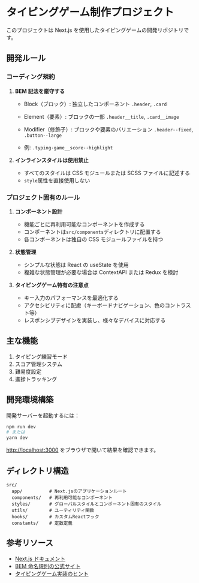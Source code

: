 # タイピングゲーム制作プロジェクト

このプロジェクトは Next.js を使用したタイピングゲームの開発リポジトリです。

## 開発ルール

### コーディング規約

1. **BEM 記法を厳守する**

   - Block（ブロック）: 独立したコンポーネント `.header`, `.card`
   - Element（要素）: ブロックの一部 `.header__title`, `.card__image`

   - Modifier（修飾子）: ブロックや要素のバリエーション `.header--fixed`, `.button--large`
   - 例: `.typing-game__score--highlight`

2. **インラインスタイルは使用禁止**
   - すべてのスタイルは CSS モジュールまたは SCSS ファイルに記述する
   - `style`属性を直接使用しない

### プロジェクト固有のルール

1. **コンポーネント設計**

   - 機能ごとに再利用可能なコンポーネントを作成する
   - コンポーネントは`src/components`ディレクトリに配置する
   - 各コンポーネントは独自の CSS モジュールファイルを持つ

2. **状態管理**

   - シンプルな状態は React の useState を使用
   - 複雑な状態管理が必要な場合は ContextAPI または Redux を検討

3. **タイピングゲーム特有の注意点**
   - キー入力のパフォーマンスを最適化する
   - アクセシビリティに配慮（キーボードナビゲーション、色のコントラスト等）
   - レスポンシブデザインを実装し、様々なデバイスに対応する

## 主な機能

1. タイピング練習モード
2. スコア管理システム
3. 難易度設定
4. 進捗トラッキング

## 開発環境構築

開発サーバーを起動するには：

```bash
npm run dev
# または
yarn dev
```

[http://localhost:3000](http://localhost:3000) をブラウザで開いて結果を確認できます。

## ディレクトリ構造

```
src/
  app/          # Next.jsのアプリケーションルート
  components/   # 再利用可能なコンポーネント
  styles/       # グローバルスタイルとコンポーネント固有のスタイル
  utils/        # ユーティリティ関数
  hooks/        # カスタムReactフック
  constants/    # 定数定義
```

## 参考リソース

- [Next.js ドキュメント](https://nextjs.org/docs)
- [BEM 命名規則の公式サイト](https://getbem.com/)
- [タイピングゲーム実装のヒント](https://developer.mozilla.org/ja/docs/Web/API/KeyboardEvent)
